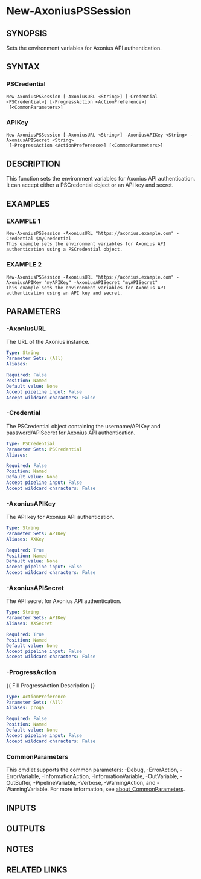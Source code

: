 # New-AxoniusPSSession

## SYNOPSIS
Sets the environment variables for Axonius API authentication.

## SYNTAX

### PSCredential
```
New-AxoniusPSSession [-AxoniusURL <String>] [-Credential <PSCredential>] [-ProgressAction <ActionPreference>]
 [<CommonParameters>]
```

### APIKey
```
New-AxoniusPSSession [-AxoniusURL <String>] -AxoniusAPIKey <String> -AxoniusAPISecret <String>
 [-ProgressAction <ActionPreference>] [<CommonParameters>]
```

## DESCRIPTION
This function sets the environment variables for Axonius API authentication.
It can accept either a PSCredential object or an API key and secret.

## EXAMPLES

### EXAMPLE 1
```
New-AxoniusPSSession -AxoniusURL "https://axonius.example.com" -Credential $myCredential
This example sets the environment variables for Axonius API authentication using a PSCredential object.
```

### EXAMPLE 2
```
New-AxoniusPSSession -AxoniusURL "https://axonius.example.com" -AxoniusAPIKey "myAPIKey" -AxoniusAPISecret "myAPISecret"
This example sets the environment variables for Axonius API authentication using an API key and secret.
```

## PARAMETERS

### -AxoniusURL
The URL of the Axonius instance.

```yaml
Type: String
Parameter Sets: (All)
Aliases:

Required: False
Position: Named
Default value: None
Accept pipeline input: False
Accept wildcard characters: False
```

### -Credential
The PSCredential object containing the username/APIKey and password/APISecret for Axonius API authentication.

```yaml
Type: PSCredential
Parameter Sets: PSCredential
Aliases:

Required: False
Position: Named
Default value: None
Accept pipeline input: False
Accept wildcard characters: False
```

### -AxoniusAPIKey
The API key for Axonius API authentication.

```yaml
Type: String
Parameter Sets: APIKey
Aliases: AXKey

Required: True
Position: Named
Default value: None
Accept pipeline input: False
Accept wildcard characters: False
```

### -AxoniusAPISecret
The API secret for Axonius API authentication.

```yaml
Type: String
Parameter Sets: APIKey
Aliases: AXSecret

Required: True
Position: Named
Default value: None
Accept pipeline input: False
Accept wildcard characters: False
```

### -ProgressAction
{{ Fill ProgressAction Description }}

```yaml
Type: ActionPreference
Parameter Sets: (All)
Aliases: proga

Required: False
Position: Named
Default value: None
Accept pipeline input: False
Accept wildcard characters: False
```

### CommonParameters
This cmdlet supports the common parameters: -Debug, -ErrorAction, -ErrorVariable, -InformationAction, -InformationVariable, -OutVariable, -OutBuffer, -PipelineVariable, -Verbose, -WarningAction, and -WarningVariable. For more information, see [about_CommonParameters](http://go.microsoft.com/fwlink/?LinkID=113216).

## INPUTS

## OUTPUTS

## NOTES

## RELATED LINKS
